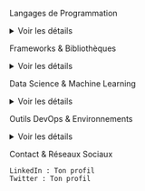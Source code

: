 Langages de Programmation
<details> <summary>Voir les détails</summary> - JavaScript - Python - C++ - Autres langues pertinentes </details>

Frameworks & Bibliothèques
<details> <summary>Voir les détails</summary> - React - Vue.js - Django - Autres frameworks utilisés </details>

Data Science & Machine Learning
<details> <summary>Voir les détails</summary> - Pandas, NumPy - Scikit-learn - TensorFlow - Techniques d’analyse de données et de modélisation </details>

Outils DevOps & Environnements
<details> <summary>Voir les détails</summary> - Docker, Kubernetes - Git & GitHub - CI/CD avec Jenkins, GitHub Actions </details>

Contact & Réseaux Sociaux

    LinkedIn : Ton profil
    Twitter : Ton profil
